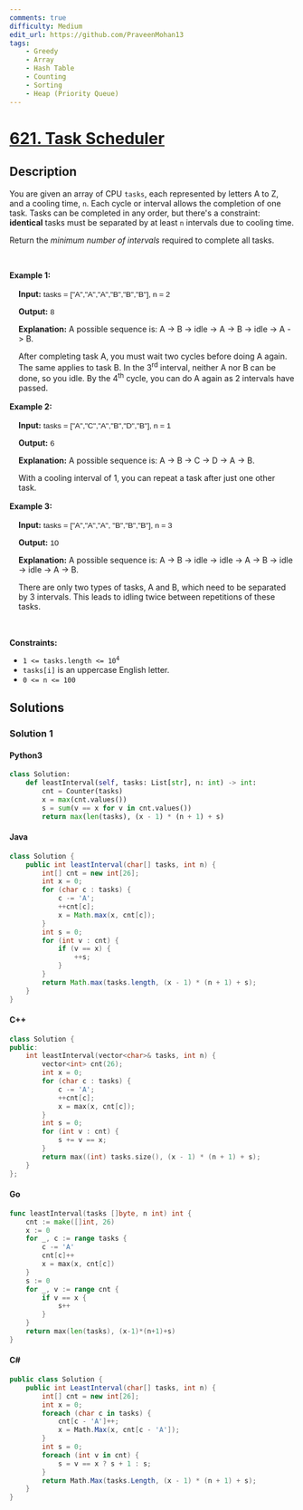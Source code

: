 ```yaml
---
comments: true
difficulty: Medium
edit_url: https://github.com/PraveenMohan13
tags:
    - Greedy
    - Array
    - Hash Table
    - Counting
    - Sorting
    - Heap (Priority Queue)
---
```


<!-- problem:start -->

# [621. Task Scheduler](https://leetcode.com/problems/task-scheduler)


## Description

<!-- description:start -->

<p>You are given an array of CPU <code>tasks</code>, each represented by letters&nbsp;A&nbsp;to Z, and a cooling time, <code>n</code>. Each cycle or interval allows the completion of one task. Tasks can be completed in any order, but there&#39;s a constraint: <strong>identical</strong> tasks must be separated by at least <code>n</code> intervals due to cooling time.</p>

<p>​Return the <em>minimum number of intervals</em> required to complete all tasks.</p>

<p>&nbsp;</p>
<p><strong class="example">Example 1:</strong></p>

<div class="example-block" style="
    border-color: var(--border-tertiary);
    border-left-width: 2px;
    color: var(--text-secondary);
    font-size: .875rem;
    margin-bottom: 1rem;
    margin-top: 1rem;
    overflow: visible;
    padding-left: 1rem;
">
<p><strong>Input:</strong> <span class="example-io" style="
    font-family: Menlo,sans-serif;
    font-size: 0.85rem;
">tasks = [&quot;A&quot;,&quot;A&quot;,&quot;A&quot;,&quot;B&quot;,&quot;B&quot;,&quot;B&quot;], n = 2</span></p>

<p><strong>Output:</strong> <span class="example-io" style="
font-family: Menlo,sans-serif;
font-size: 0.85rem;
">8</span></p>

<p><strong>Explanation:</strong> A possible sequence is: A -&gt; B -&gt; idle -&gt; A -&gt; B -&gt; idle -&gt; A -&gt; B.</p>

<p>After completing task A, you must wait two cycles before doing A again. The same applies to task B. In the 3<sup>rd</sup> interval, neither A nor B can be done, so you idle. By the 4<sup>th</sup> cycle, you can do A again as 2 intervals have passed.</p>
</div>

<p><strong class="example">Example 2:</strong></p>

<div class="example-block" style="
    border-color: var(--border-tertiary);
    border-left-width: 2px;
    color: var(--text-secondary);
    font-size: .875rem;
    margin-bottom: 1rem;
    margin-top: 1rem;
    overflow: visible;
    padding-left: 1rem;
">
<p><strong>Input:</strong> <span class="example-io" style="
    font-family: Menlo,sans-serif;
    font-size: 0.85rem;
">tasks = [&quot;A&quot;,&quot;C&quot;,&quot;A&quot;,&quot;B&quot;,&quot;D&quot;,&quot;B&quot;], n = 1</span></p>

<p><strong>Output:</strong> <span class="example-io" style="
    font-family: Menlo,sans-serif;
    font-size: 0.85rem;
">6</span></p>

<p><strong>Explanation:</strong> A possible sequence is: A -&gt; B -&gt; C -&gt; D -&gt; A -&gt; B.</p>

<p>With a cooling interval of 1, you can repeat a task after just one other task.</p>
</div>

<p><strong class="example">Example 3:</strong></p>

<div class="example-block" style="
    border-color: var(--border-tertiary);
    border-left-width: 2px;
    color: var(--text-secondary);
    font-size: .875rem;
    margin-bottom: 1rem;
    margin-top: 1rem;
    overflow: visible;
    padding-left: 1rem;
">
<p><strong>Input:</strong> <span class="example-io" style="
    font-family: Menlo,sans-serif;
    font-size: 0.85rem;
">tasks = [&quot;A&quot;,&quot;A&quot;,&quot;A&quot;, &quot;B&quot;,&quot;B&quot;,&quot;B&quot;], n = 3</span></p>

<p><strong>Output:</strong> <span class="example-io" style="
    font-family: Menlo,sans-serif;
    font-size: 0.85rem;
">10</span></p>

<p><strong>Explanation:</strong> A possible sequence is: A -&gt; B -&gt; idle -&gt; idle -&gt; A -&gt; B -&gt; idle -&gt; idle -&gt; A -&gt; B.</p>

<p>There are only two types of tasks, A and B, which need to be separated by 3 intervals. This leads to idling twice between repetitions of these tasks.</p>
</div>

<p>&nbsp;</p>
<p><strong>Constraints:</strong></p>

<ul>
	<li><code>1 &lt;= tasks.length &lt;= 10<sup>4</sup></code></li>
	<li><code>tasks[i]</code> is an uppercase English letter.</li>
	<li><code>0 &lt;= n &lt;= 100</code></li>
</ul>

<!-- description:end -->

## Solutions

<!-- solution:start -->

### Solution 1

<!-- tabs:start -->

#### Python3

```python
class Solution:
    def leastInterval(self, tasks: List[str], n: int) -> int:
        cnt = Counter(tasks)
        x = max(cnt.values())
        s = sum(v == x for v in cnt.values())
        return max(len(tasks), (x - 1) * (n + 1) + s)
```

#### Java

```java
class Solution {
    public int leastInterval(char[] tasks, int n) {
        int[] cnt = new int[26];
        int x = 0;
        for (char c : tasks) {
            c -= 'A';
            ++cnt[c];
            x = Math.max(x, cnt[c]);
        }
        int s = 0;
        for (int v : cnt) {
            if (v == x) {
                ++s;
            }
        }
        return Math.max(tasks.length, (x - 1) * (n + 1) + s);
    }
}
```

#### C++

```cpp
class Solution {
public:
    int leastInterval(vector<char>& tasks, int n) {
        vector<int> cnt(26);
        int x = 0;
        for (char c : tasks) {
            c -= 'A';
            ++cnt[c];
            x = max(x, cnt[c]);
        }
        int s = 0;
        for (int v : cnt) {
            s += v == x;
        }
        return max((int) tasks.size(), (x - 1) * (n + 1) + s);
    }
};
```

#### Go

```go
func leastInterval(tasks []byte, n int) int {
	cnt := make([]int, 26)
	x := 0
	for _, c := range tasks {
		c -= 'A'
		cnt[c]++
		x = max(x, cnt[c])
	}
	s := 0
	for _, v := range cnt {
		if v == x {
			s++
		}
	}
	return max(len(tasks), (x-1)*(n+1)+s)
}
```

#### C#

```cs
public class Solution {
    public int LeastInterval(char[] tasks, int n) {
        int[] cnt = new int[26];
        int x = 0;
        foreach (char c in tasks) {
            cnt[c - 'A']++;
            x = Math.Max(x, cnt[c - 'A']);
        }
        int s = 0;
        foreach (int v in cnt) {
            s = v == x ? s + 1 : s;
        }
        return Math.Max(tasks.Length, (x - 1) * (n + 1) + s);
    }
}
```

<!-- tabs:end -->

<!-- solution:end -->

<!-- problem:end -->
